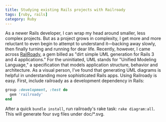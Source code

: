 ```yaml
---
title: Studying existing Rails projects with Railroady
tags: [ruby, rails]
category: Ruby
---
```


As a newer Rails developer, I can wrap my head around smaller, less complex projects. But as a project grows in complexity, I get more and more reluctant to even begin to attempt to understand it—backing away slowly, then finally turning and running for dear life. Recently, however, I came across [RailRoady](http://railroady.prestonlee.com/), a gem billed as "dirt simple UML generation for Rails 3 and 4 applications." For the uninitiated, UML stands for "Unified Modeling Language," a specification that models application structure, behavior and architecture. As a visual person, I've found that generating UML diagrams is helpful in understanding more sophisticated Rails apps. Using Railroady is easy. First, include railroady as a development dependency in Rails:

```ruby
group :development, :test do
  gem 'railroady'
end
```

 After a quick `bundle install`, run railroady's rake task: `rake diagram:all`. This will generate four svg files under doc/*.svg.
